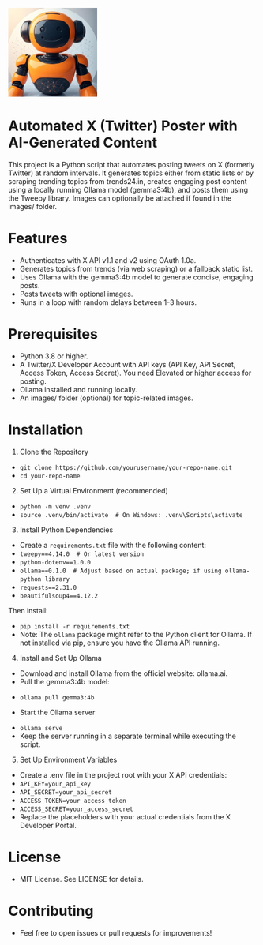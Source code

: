 ![Alt text](logo.png)
# Automated X (Twitter) Poster with AI-Generated Content
This project is a Python script that automates posting tweets on X (formerly Twitter) at random intervals. It generates topics either from static lists or by scraping trending topics from trends24.in, creates engaging post content using a locally running Ollama model (gemma3:4b), and posts them using the Tweepy library. Images can optionally be attached if found in the images/ folder.

# Features
* Authenticates with X API v1.1 and v2 using OAuth 1.0a.
* Generates topics from trends (via web scraping) or a fallback static list.
* Uses Ollama with the gemma3:4b model to generate concise, engaging posts.
* Posts tweets with optional images.
* Runs in a loop with random delays between 1-3 hours.

# Prerequisites
* Python 3.8 or higher.
* A Twitter/X Developer Account with API keys (API Key, API Secret, Access Token, Access Secret). You need Elevated or higher access for posting.
* Ollama installed and running locally.
* An images/ folder (optional) for topic-related images.

# Installation
1. Clone the Repository
- `git clone https://github.com/yourusername/your-repo-name.git`
- `cd your-repo-name`

2. Set Up a Virtual Environment (recommended)
- `python -m venv .venv`
- `source .venv/bin/activate  # On Windows: .venv\Scripts\activate`

3. Install Python Dependencies
- Create a `requirements.txt` file with the following content:
- `tweepy==4.14.0  # Or latest version`
- `python-dotenv==1.0.0`
- `ollama==0.1.0  # Adjust based on actual package; if using ollama-python library`
- `requests==2.31.0`
- `beautifulsoup4==4.12.2`

Then install:
- `pip install -r requirements.txt`
-  Note: The `ollama` package might refer to the Python client for Ollama. If not installed via pip, ensure you have the Ollama API running.

4. Install and Set Up Ollama
* Download and install Ollama from the official website: ollama.ai.
* Pull the gemma3:4b model:
- `ollama pull gemma3:4b`
* Start the Ollama server
- `ollama serve`
- Keep the server running in a separate terminal while executing the script.

5. Set Up Environment Variables
- Create a .env file in the project root with your X API credentials:
- `API_KEY=your_api_key`
- `API_SECRET=your_api_secret`
- `ACCESS_TOKEN=your_access_token`
- `ACCESS_SECRET=your_access_secret`
- Replace the placeholders with your actual credentials from the X Developer Portal.

# License
- MIT License. See LICENSE for details.

# Contributing
- Feel free to open issues or pull requests for improvements!